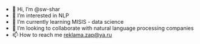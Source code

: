 - 👋 Hi, I’m @sw-shar
- 👀 I’m interested in NLP
- 🌱 I’m currently learning MISIS - data science
- 💞️ I’m looking to collaborate with natural language processing companies
- 📫 How to reach me reklama.zap@ya.ru

<!---
sw-shar/sw-shar is a ✨ special ✨ repository because its `README.md` (this file) appears on your GitHub profile.
You can click the Preview link to take a look at your changes.
--->
